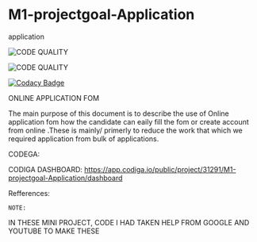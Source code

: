 # M1-projectgoal-Application
application


![CODE QUALITY ](https://api.codiga.io/project/31291/score/svg)

![CODE QUALITY]( https://api.codiga.io/project/31291/status/svg)

[![Codacy Badge](https://app.codacy.com/project/badge/Grade/0857cd72023c4a9893a6220ad29fdb34)](https://www.codacy.com/gh/SriramYaswanth/M1-projectgoal-Application/dashboard?utm_source=github.com&amp;utm_medium=referral&amp;utm_content=SriramYaswanth/M1-projectgoal-Application&amp;utm_campaign=Badge_Grade)

  ONLINE APPLICATION FOM
  
The main purpose of this document is to describe the use of Online application fom how the candidate can eaily fill the fom or create account from online .These is mainly/ primerly to reduce the work that which we required application from bulk of applications.

CODEGA:

CODIGA DASHBOARD: https://app.codiga.io/public/project/31291/M1-projectgoal-Application/dashboard

Refferences:


    NOTE:
    
IN THESE MINI PROJECT,  CODE I HAD TAKEN HELP FROM GOOGLE AND YOUTUBE TO MAKE THESE 

